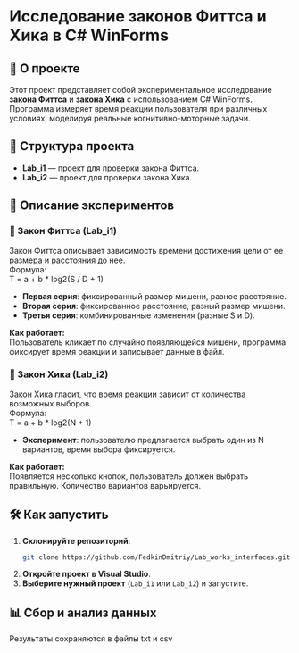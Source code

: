# Исследование законов Фиттса и Хика в C# WinForms

## 📌 О проекте  
Этот проект представляет собой экспериментальное исследование **закона Фиттса** и **закона Хика** с использованием C# WinForms. Программа измеряет время реакции пользователя при различных условиях, моделируя реальные когнитивно-моторные задачи.  

## 📁 Структура проекта  
- **Lab_i1** — проект для проверки закона Фиттса.  
- **Lab_i2** — проект для проверки закона Хика.  

## 📖 Описание экспериментов  

### 🔹 Закон Фиттса (Lab_i1)  
Закон Фиттса описывает зависимость времени достижения цели от ее размера и расстояния до нее.  
Формула:  
T = a + b * log2(S / D + 1)

- **Первая серия**: фиксированный размер мишени, разное расстояние.  
- **Вторая серия**: фиксированное расстояние, разный размер мишени.  
- **Третья серия**: комбинированные изменения (разные S и D).  

**Как работает:**  
Пользователь кликает по случайно появляющейся мишени, программа фиксирует время реакции и записывает данные в файл.  

### 🔹 Закон Хика (Lab_i2)  
Закон Хика гласит, что время реакции зависит от количества возможных выборов.  
Формула:  
T = a + b * log2(N + 1)

- **Эксперимент**: пользователю предлагается выбрать один из N вариантов, время выбора фиксируется.  

**Как работает:**  
Появляется несколько кнопок, пользователь должен выбрать правильную. Количество вариантов варьируется.  

## 🛠️ Как запустить  
1. **Склонируйте репозиторий**:  
   ```sh
   git clone https://github.com/FedkinDmitriy/Lab_works_interfaces.git
   ```
2. **Откройте проект в Visual Studio**.  
3. **Выберите нужный проект** (`Lab_i1` или `Lab_i2`) и запустите.  

## 📊 Сбор и анализ данных  
Результаты сохраняются в файлы txt и csv
